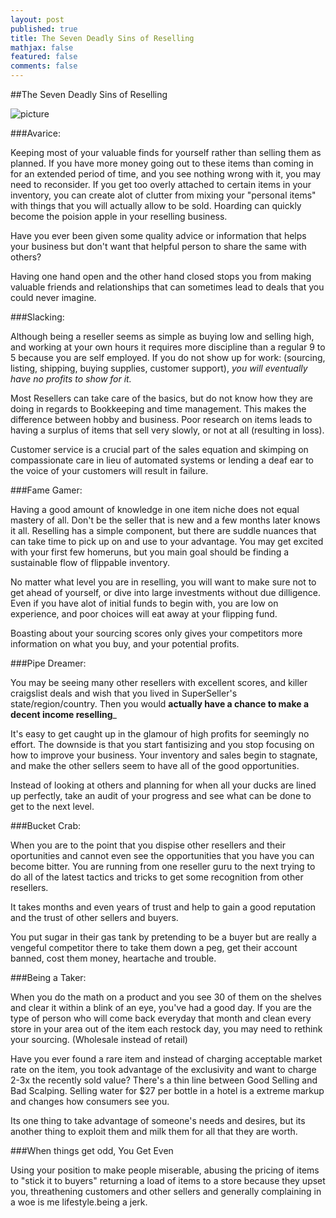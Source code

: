 ```yaml
---
layout: post
published: true
title: The Seven Deadly Sins of Reselling
mathjax: false
featured: false
comments: false
---
```


##The Seven Deadly Sins of Reselling

 ![picture](/http://pixabay.com/get/be57a2bf38932ec47a2f/1429192806/chain-690088_1280.jpg?direct)
 
###Avarice:

Keeping most of your valuable finds for yourself rather than selling them as planned. If you have more money going out to these items than coming in for an extended period of time, and you see nothing wrong with it, you may need to reconsider. If you get too overly attached to certain items in your inventory, you can create alot of clutter from mixing your "personal items" with things that you will actually allow to be sold. Hoarding can quickly become the poision apple in your reselling business.

Have you ever been given some quality advice or information that helps your business but don't want that helpful person to share the same with others? 

Having one hand open and the other hand closed stops you from making valuable friends and relationships that can sometimes lead to deals that you could never imagine.
 
###Slacking:

Although being a reseller seems as simple as buying low and selling high, and working at your own hours it requires more discipline than a regular 9 to 5 because you are self employed. If you do not show up for work: (sourcing, listing, shipping, buying supplies, customer support), _you will eventually have no profits to show for it._

Most Resellers can take care of the basics, but do not know how they are doing in regards to Bookkeeping and time management. This makes the difference between hobby and business. Poor research on items leads to having a surplus of items that sell very slowly, or not at all (resulting in loss).

Customer service is a crucial part of the sales equation and skimping on compassionate care in lieu of automated systems or lending a deaf ear to the voice of your customers will result in failure.

###Fame Gamer:

Having a good amount of knowledge in one item niche does not equal mastery of all. Don't be the seller that is new and a few months later knows it all. Reselling has a simple component, but there are suddle nuances that can take time to pick up on and use to your advantage. You may get excited with your first few homeruns, but you main goal should be finding a sustainable flow of flippable inventory. 

No matter what level you are in reselling, you will want to make sure not to get ahead of yourself, or dive into large investments without due dilligence. Even if you have alot of initial funds to begin with, you are low on experience, and poor choices will eat away at your flipping fund.

Boasting about your sourcing scores only gives your competitors more information on what you buy, and your potential profits. 
  
###Pipe Dreamer:

 You may be seeing many other resellers with excellent scores, and killer craigslist deals and wish that you lived in SuperSeller's state/region/country. Then you would __actually have a chance to make a decent income reselling___
 
It's easy to get caught up in the glamour of high profits for seemingly no effort. The downside is that you start fantisizing and you stop focusing on how to improve your business. Your inventory and sales begin to stagnate, and make the other sellers seem to have all of the good opportunities. 

Instead of looking at others and planning for when all your ducks are lined up perfectly, take an audit of your progress and see what can be done to get to the next level. 
 
###Bucket Crab:

When you are to the point that you dispise other resellers and their oportunities and cannot even see the opportunities that you have you can become bitter. You are running from one reseller guru to the next trying to do all of the latest tactics and tricks to get some recognition from other resellers.

It takes months and even years of trust and help to gain a good reputation and the trust of other sellers and buyers. 

You put sugar in their gas tank by pretending to be a buyer but are really a vengeful competitor there to take them down a peg, get their account banned, cost them money, heartache and trouble. 

###Being a Taker:

When you do the math on a product and you see 30 of them on the shelves and clear it within a blink of an eye, you've had a good day. If you are the type of person who will come back everyday that month and clean every store in your area out of the item each restock day, you may need to rethink your sourcing. (Wholesale instead of retail)

Have you ever found a rare item and instead of charging acceptable market rate on the item, you took advantage of the exclusivity and want to charge 2-3x the recently sold value? There's a thin line between Good Selling and Bad Scalping. Selling water for $27 per bottle in a hotel is a extreme markup and changes how consumers see you. 

Its one thing to take advantage of someone's needs and desires, but its another thing to exploit them and milk them for all that they are worth. 

###When things get odd, You Get Even

Using your position to make people miserable, abusing the pricing of items to "stick it to buyers" returning a load of items to a store because they upset you, threathening customers and other sellers and generally complaining in a woe is me lifestyle.being a jerk.